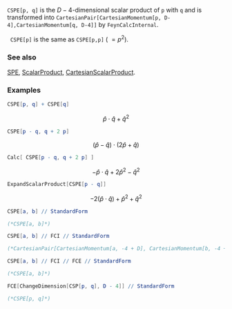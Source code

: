 `CSPE[p, q]` is the $D-4$-dimensional scalar product of `p` with `q` and is transformed into `CartesianPair[CartesianMomentum[p, D-4],CartesianMomentum[q, D-4]]` by `FeynCalcInternal`.

` CSPE[p]` is the same as `CSPE[p,p]` ( $=p^2$).

### See also

[SPE](SPE), [ScalarProduct](ScalarProduct), [CartesianScalarProduct](CartesianScalarProduct).

### Examples

```mathematica
CSPE[p, q] + CSPE[q]
```

$$\hat{p}\cdot \hat{q}+\hat{q}^2$$

```mathematica
CSPE[p - q, q + 2 p]
```

$$(\hat{p}-\hat{q})\cdot (2 \hat{p}+\hat{q})$$

```mathematica
Calc[ CSPE[p - q, q + 2 p] ]
```

$$-\hat{p}\cdot \hat{q}+2 \hat{p}^2-\hat{q}^2$$

```mathematica
ExpandScalarProduct[CSPE[p - q]]
```

$$-2 \left(\hat{p}\cdot \hat{q}\right)+\hat{p}^2+\hat{q}^2$$

```mathematica
CSPE[a, b] // StandardForm

(*CSPE[a, b]*)
```

```mathematica
CSPE[a, b] // FCI // StandardForm

(*CartesianPair[CartesianMomentum[a, -4 + D], CartesianMomentum[b, -4 + D]]*)
```

```mathematica
CSPE[a, b] // FCI // FCE // StandardForm

(*CSPE[a, b]*)
```

```mathematica
FCE[ChangeDimension[CSP[p, q], D - 4]] // StandardForm

(*CSPE[p, q]*)
```